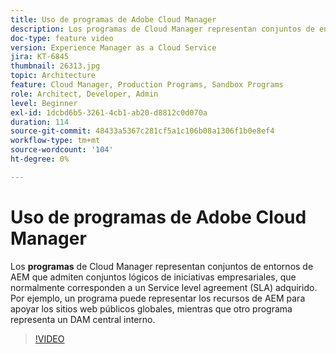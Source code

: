```yaml
---
title: Uso de programas de Adobe Cloud Manager
description: Los programas de Cloud Manager representan conjuntos de entornos de AEM que admiten conjuntos lógicos de iniciativas empresariales, que normalmente corresponden a un Service level agreement adquirido (SLA). Por ejemplo, un programa puede representar los recursos de AEM para apoyar los sitios web públicos globales, mientras que otro programa representa un DAM central interno.
doc-type: feature video
version: Experience Manager as a Cloud Service
jira: KT-6845
thumbnail: 26313.jpg
topic: Architecture
feature: Cloud Manager, Production Programs, Sandbox Programs
role: Architect, Developer, Admin
level: Beginner
exl-id: 1dcbd6b5-3261-4cb1-ab20-d8812c0d070a
duration: 114
source-git-commit: 48433a5367c281cf5a1c106b08a1306f1b0e8ef4
workflow-type: tm+mt
source-wordcount: '104'
ht-degree: 0%

---
```


# Uso de programas de Adobe Cloud Manager

Los **programas** de Cloud Manager representan conjuntos de entornos de AEM que admiten conjuntos lógicos de iniciativas empresariales, que normalmente corresponden a un Service level agreement (SLA) adquirido. Por ejemplo, un programa puede representar los recursos de AEM para apoyar los sitios web públicos globales, mientras que otro programa representa un DAM central interno.

>[!VIDEO](https://video.tv.adobe.com/v/34622?quality=12&learn=on&captions=spa)
